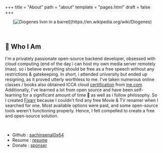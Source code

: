 +++
title = "About"
path = "about"
template = "pages.html"
draft = false
+++
<br>
<div align="center">
  
  [![Diogenes livin in a barrel](https://sachinsenal0x64.github.io/picx-images-hosting/1701343027123.34vfgcv5fmrk.webp")](https://en.wikipedia.org/wiki/Diogenes)

  
</div>
<br>


## 👤 Who I Am

I'm a privately passionate open-source backend developer, obsessed with cloud computing (end of the day i can host my own media server remotely lmao). so i believe everything should be free as a free speech without any restrictions & gatekeeping. In short, i attended university but ended up resigning, as it proved utterly worthless to me. I've taken numerous online classes / books also obtained ICCA cloud [certification](https://certs.ine.com/7bb6bdb9-d509-4ab9-a46a-0143271d89b6) from [ine.com](https://www.ine.com) Additionally, I've learned a lot from open source and have been self-learning for a significant amount of time 📖 as well as i follow philosophy. So I created [Fixarr](https://github.com/sachinsenal0x64/FIXARR) because I couldn't find any free Movie & TV renamer when I searched for one. Most available options were paid, and some open-source tools weren't functioning properly. Hence, I felt compelled to create a free and open-source solution.

<br>

- Github : [sachinsenal0x64](https://github.com/sachinsenal0x64)
- Resume : [resume](https://index.401658.xyz/Sachin-Senal-Resume-V3.pdf)
- Donate : [sponser](https://github.com/sponsors/sachinsenal0x64)

